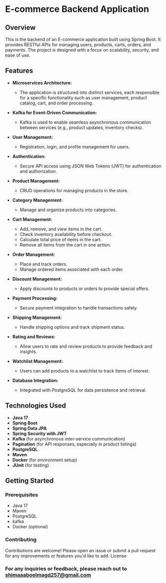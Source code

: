 # E-commerce Backend Application


## Overview
This is the backend of an E-commerce application built using Spring Boot. It provides RESTful APIs for managing users, products, carts, orders, and payments. The project is designed with a focus on scalability, security, and ease of use.

## Features
- **Microservices Architecture:**
  - The application is structured into distinct services, each responsible for a specific functionality such as user management, product catalog, cart, and order processing.

- **Kafka for Event-Driven Communication:**
  - Kafka is used to enable seamless asynchronous communication between services (e.g., product updates, inventory checks).
      
- **User Management:**
  - Registration, login, and profile management for users.

- **Authentication:**
  - Secure API access using JSON Web Tokens (JWT) for authentication and authorization.

- **Product Management:**
  - CRUD operations for managing products in the store.

- **Category Management:**
  - Manage and organize products into categories.

- **Cart Management:**
  - Add, remove, and view items in the cart.
  - Check inventory availability before checkout.
  - Calculate total price of items in the cart.
  - Remove all items from the cart in one action.

- **Order Management:**
  - Place and track orders.
  - Manage ordered items associated with each order.

- **Discount Management:**
  - Apply discounts to products or orders to provide special offers.

- **Payment Processing:**
  - Secure payment integration to handle transactions safely.

- **Shipping Management:**
  - Handle shipping options and track shipment status.

- **Rating and Reviews:**
  - Allow users to rate and review products to provide feedback and insights.

- **Watchlist Management:**
  - Users can add products to a watchlist to track items of interest.

- **Database Integration:**
  - Integrated with PostgreSQL for data persistence and retrieval.

    
## Technologies Used
- **Java 17**
- **Spring Boot**
- **Spring Data JPA**
- **Spring Security with JWT**
- **Kafka** (for asynchronous inter-service communication)
- **Pagination** (for API responses, especially in product listings)
- **PostgreSQL**
- **Maven**
- **Docker** (for environment setup)
- **JUnit** (for testing)

## Getting Started

### Prerequisites
- Java 17
- Maven
- PostgreSQL
- kafka
- Docker (optional)

### Contributing

Contributions are welcome! Please open an issue or submit a pull request for any improvements or features you'd like to add.
License

### For any inquiries or feedback, please reach out to shimaaaboelmagd257@gmail.com

